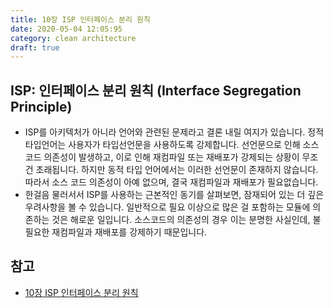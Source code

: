 ```yaml
---
title: 10장 ISP 인터페이스 분리 원칙
date: 2020-05-04 12:05:95
category: clean architecture
draft: true
---
```


## ISP: 인터페이스 분리 원칙 (Interface Segregation Principle)

- ISP를 아키텍처가 아니라 언어와 관련된 문제라고 결론 내릴 여지가 있습니다. 정적 타입언어는 사용자가 타입선언문을 사용하도록 강제합니다. 선언문으로 인해 소스 코드 의존성이 발생하고, 이로 인해 재컴파일 또는 재배포가 강제되는 상황이 무조건 초래됩니다. 하지만 동적 타입 언어에서는 이러한 선언문이 존재하지 않습니다. 따라서 소스 코드 의존성이 아예 없으며, 결국 재컴파일과 재배포가 필요없습니다.
- 한걸음 물러서서 ISP를 사용하는 근본적인 동기를 살펴보면, 잠재되어 있는 더 깊은 우려사항을 볼 수 있습니다. 일반적으로 필요 이상으로 많은 걸 포함하는 모듈에 의존하는 것은 해로운 일입니다. 소스코드의 의존성의 경우 이는 분명한 사실인데, 불필요한 재컴파일과 재배포를 강제하기 때문입니다.

## 참고

- [10장 ISP 인터페이스 분리 원칙](https://peter-cho.gitbook.io/book/11/clean-architecture/10-isp)

